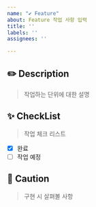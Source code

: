 ```yaml
---
name: "✔️ Feature"
about: Feature 작업 사항 입력
title: ''
labels: ''
assignees: ''

---
```


## ✏️ Description
> 작업하는 단위에 대한 설명


## ✨ CheckList
>작업 체크 리스트
- [X] 완료
- [ ] 작업 예정

## 📌 Caution
>구현 시 살펴볼 사항
